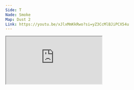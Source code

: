 ```yaml
---
Side: T
Nade: Smoke
Map: Dust 2
Link: https://youtu.be/xJlxMmKkRwo?si=yZ3CcMlBJiPCX54u
---
```


<iframe allowFullScreen=True class="grenLineUp" src="https://www.youtube.com/embed/xJlxMmKkRwo"></iframe>
